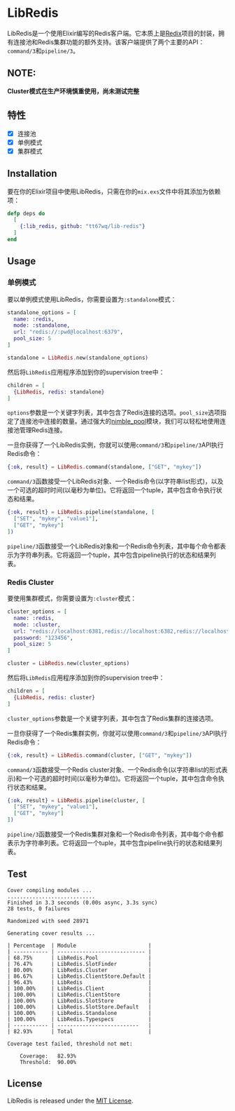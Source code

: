 <!-- MDOC !-->
# LibRedis

LibRedis是一个使用Elixir编写的Redis客户端。它本质上是[Redix](https://github.com/whatyouhide/redix)项目的封装，拥有连接池和Redis集群功能的额外支持。该客户端提供了两个主要的API：`command/3`和`pipeline/3`。


## NOTE:
**Cluster模式在生产环境慎重使用，尚未测试完整**


## 特性
- [x] 连接池
- [x] 单例模式
- [x] 集群模式

## Installation

要在你的Elixir项目中使用LibRedis，只需在你的`mix.exs`文件中将其添加为依赖项：


```elixir
defp deps do
  [
    {:lib_redis, github: "tt67wq/lib-redis"}
  ]
end
```

## Usage

### 单例模式

要以单例模式使用LibRedis，你需要设置为`:standalone`模式： 

```elixir
standalone_options = [
  name: :redis,
  mode: :standalone,
  url: "redis://:pwd@localhost:6379",
  pool_size: 5
]

standalone = LibRedis.new(standalone_options)
```

然后将`LibRedis`应用程序添加到你的supervision tree中：

```elixir
children = [
  {LibRedis, redis: standalone}
]
```

`options`参数是一个关键字列表，其中包含了Redis连接的选项。`pool_size`选项指定了连接池中连接的数量。通过强大的[nimble_pool](https://github.com/dashbitco/nimble_pool)模块，我们可以轻松地使用连接池管理Redis连接。

一旦你获得了一个LibRedis实例，你就可以使用`command/3`和`pipeline/3`API执行Redis命令：

```elixir
{:ok, result} = LibRedis.command(standalone, ["GET", "mykey"])
```

`command/3`函数接受一个LibRedis对象、一个Redis命令(以字符串list形式)，以及一个可选的超时时间(以毫秒为单位)。它将返回一个tuple，其中包含命令执行状态和结果。

```elixir
{:ok, result} = LibRedis.pipeline(standalone, [
  ["SET", "mykey", "value1"],
  ["GET", "mykey"]
])
```

`pipeline/3`函数接受一个LibRedis对象和一个Redis命令列表，其中每个命令都表示为字符串列表。它将返回一个tuple，其中包含pipeline执行的状态和结果列表。


### Redis Cluster

要使用集群模式，你需要设置为`:cluster`模式： 

```elixir
cluster_options = [
  name: :redis,
  mode: :cluster,
  url: "redis://localhost:6381,redis://localhost:6382,redis://localhost:6383,redis://localhost:6384,redis://localhost:6385",
  password: "123456",
  pool_size: 5
]

cluster = LibRedis.new(cluster_options)
```

然后将`LibRedis`应用程序添加到你的supervision tree中：

```elixir
children = [
  {LibRedis, redis: cluster}
]
```

`cluster_options`参数是一个关键字列表，其中包含了Redis集群的连接选项。

一旦你获得了一个Redis集群实例，你就可以使用`command/3`和`pipeline/3`API执行Redis命令：

```elixir
{:ok, result} = LibRedis.command(cluster, ["GET", "mykey"])
```

`command/3`函数接受一个Redis cluster对象、一个Redis命令(以字符串list的形式表示)和一个可选的超时时间(以毫秒为单位)。它将返回一个tuple，其中包含命令执行状态和结果。


```elixir
{:ok, result} = LibRedis.pipeline(cluster, [
  ["SET", "mykey", "value1"],
  ["GET", "mykey"]
])
```

`pipeline/3`函数接受一个Redis集群对象和一个Redis命令列表，其中每个命令都表示为字符串列表。它将返回一个tuple，其中包含pipeline执行的状态和结果列表。



## Test
```
Cover compiling modules ...
............................
Finished in 3.3 seconds (0.00s async, 3.3s sync)
28 tests, 0 failures

Randomized with seed 28971

Generating cover results ...

| Percentage  | Module                       |
| ----------- | ---------------------------- |
| 68.75%      | LibRedis.Pool                |
| 76.47%      | LibRedis.SlotFinder          |
| 80.00%      | LibRedis.Cluster             |
| 86.67%      | LibRedis.ClientStore.Default |
| 96.43%      | LibRedis                     |
| 100.00%     | LibRedis.Client              |
| 100.00%     | LibRedis.ClientStore         |
| 100.00%     | LibRedis.SlotStore           |
| 100.00%     | LibRedis.SlotStore.Default   |
| 100.00%     | LibRedis.Standalone          |
| 100.00%     | LibRedis.Typespecs           |
| ----------- | --------------------------   |
| 82.93%      | Total                        |

Coverage test failed, threshold not met:

    Coverage:   82.93%
    Threshold:  90.00%
```

## License

LibRedis is released under the [MIT License](https://opensource.org/licenses/MIT).